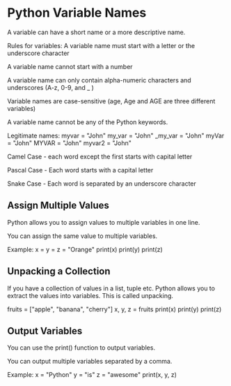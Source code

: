 # Python Variable Names

A variable can have a short name or a more descriptive name. 

Rules for variables:
A variable name must start with a letter or the underscore character

A variable name cannot start with a number

A variable name can only contain alpha-numeric 
characters and underscores (A-z, 0-9, and _ )

Variable names are case-sensitive (age, Age and AGE are three different variables)

A variable name cannot be any of the Python keywords.

Legitimate names:
myvar = "John"
my_var = "John"
_my_var = "John"
myVar = "John"
MYVAR = "John"
myvar2 = "John"

Camel Case - each word except the first starts with capital letter

Pascal Case - Each word starts with a capital letter

Snake Case - Each word is separated by an underscore character

## Assign Multiple Values

Python allows you to assign values to multiple variables in one line.

 You can assign the same value to multiple variables.

 Example:
 x = y = z = "Orange"
print(x)
print(y)
print(z)

## Unpacking a Collection

If you have a collection of values in a list, tuple etc. Python allows you to extract the values into variables. This is called unpacking.

fruits = ["apple", "banana", "cherry"]
x, y, z = fruits
print(x)
print(y)
print(z)

## Output Variables

You can use the print() function to output variables. 

You can output multiple variables separated by a comma.

Example:
x = "Python"
y = "is"
z = "awesome"
print(x, y, z)